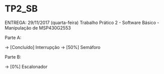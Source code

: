 # TP2_SB
ENTREGA: 29/11/2017 (quarta-feira)
Trabalho Prático 2 - Software Básico - Manipulação de MSP430G2553

Parte A:

-> [Concluído] Interrupção
-> [50%] Semáforo

Parte B:

-> [0%] Escalonador
